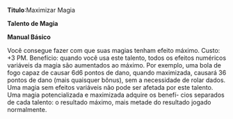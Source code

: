 **Titulo**:Maximizar Magia

**Talento de Magia**

**Manual Básico**

 Você consegue fazer com que suas magias tenham efeito máximo. Custo: +3 PM. Benefício: quando você usa este talento, todos os efeitos numéricos variáveis da magia são aumentados ao máximo. Por exemplo, uma bola de fogo capaz de causar 6d6 pontos de dano, quando maximizada, causará 36 pontos de dano (mais quaisquer bônus), sem a necessidade de rolar dados. Uma magia sem efeitos variáveis não pode ser afetada por este talento. Uma magia potencializada e maximizada adquire os benefí- cios separados de cada talento: o resultado máximo, mais metade do resultado jogado normalmente.